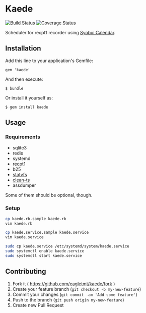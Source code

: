 # Kaede
[![Build Status](https://api.travis-ci.org/eagletmt/kaede.svg)](https://travis-ci.org/eagletmt/kaede)
[![Coverage Status](https://coveralls.io/repos/eagletmt/kaede/badge.png)](https://coveralls.io/r/eagletmt/kaede)

Scheduler for recpt1 recorder using [Syoboi Calendar](http://cal.syoboi.jp/).

## Installation

Add this line to your application's Gemfile:

    gem 'kaede'

And then execute:

    $ bundle

Or install it yourself as:

    $ gem install kaede

## Usage
### Requirements
- sqlite3
- redis
- systemd
- recpt1
- b25
- [statvfs](https://github.com/eagletmt/misc/blob/master/statvfs.c)
- [clean-ts](https://github.com/eagletmt/misc/tree/master/mm/clean-ts)
- assdumper

Some of them should be optional, though.

### Setup
```sh
cp kaede.rb.sample kaede.rb
vim kaede.rb

cp kaede.service.sample kaede.service
vim kaede.service

sudo cp kaede.service /etc/systemd/system/kaede.service
sudo systemctl enable kaede.service
sudo systemctl start kaede.service
```

## Contributing

1. Fork it ( https://github.com/eagletmt/kaede/fork )
2. Create your feature branch (`git checkout -b my-new-feature`)
3. Commit your changes (`git commit -am 'Add some feature'`)
4. Push to the branch (`git push origin my-new-feature`)
5. Create new Pull Request
